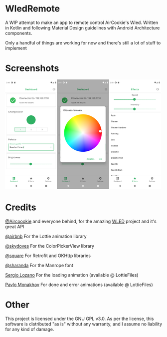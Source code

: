 # WledRemote
A WIP attempt to make an app to remote control AirCookie's Wled. Written in Kotlin and following Material Design guidelines with Android Architecture components.

Only a handful of things are working for now and there's still a lot of stuff to implement

# Screenshots
<img src="/images/home_screen.png" width="33%"><img src="/images/color_screen.png" width="33%"><img src="/images/effects_screen.png" width="33%">

# Credits
[@Aircoookie](https://github.com/Aircoookie) and everyone behind, for the amazing [WLED](https://github.com/Aircoookie/WLED) project and it's great API

[@airbnb](https://github.com/airbnb) For the Lottie animation library

[@skydoves](https://github.com/skydoves) For the ColorPickerView library

[@square](https://github.com/square) For Retrofit and OKHttp libraries

[@sharanda](https://github.com/sharanda) For the Manrope font

[Sergio Lozano](https://lottiefiles.com/sergio) For the loading animation (available @ LottieFiles)

[Pavlo Monakhov](https://lottiefiles.com/pavlo) For done and error animations (available @ LottieFiles)

# Other
This project is licensed under the GNU GPL v3.0. As per the license, this software is distributed "as is" without any warranty, and I assume no liability for any kind of damage.
